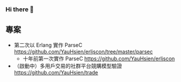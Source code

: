 ### Hi there 👋

<!--
**YauHsien/YauHsien** is a ✨ _special_ ✨ repository because its `README.md` (this file) appears on your GitHub profile.

Here are some ideas to get you started:

- 🔭 I’m currently working on ...
- 🌱 I’m currently learning ...
- 👯 I’m looking to collaborate on ...
- 🤔 I’m looking for help with ...
- 💬 Ask me about ...
- 📫 How to reach me: ...
- 😄 Pronouns: ...
- ⚡ Fun fact: ...
-->

專案
----
- 第二次以 Erlang 實作 ParseC https://github.com/YauHsien/erljscon/tree/master/parsec
  - 十年前第一次實作 ParseC https://github.com/YauHsien/erljscon
- （啟動中）多用戶交易的社群平台競購模型驗證 https://github.com/YauHsien/trade
